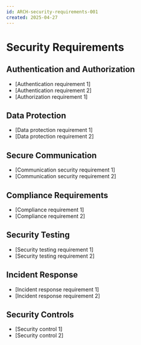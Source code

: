 ```yaml
---
id: ARCH-security-requirements-001
created: 2025-04-27
---
```


# Security Requirements <!-- REQ-001 -->

## Authentication and Authorization <!-- REQ-002 -->
- [Authentication requirement 1]
- [Authentication requirement 2]
- [Authorization requirement 1]

## Data Protection <!-- REQ-003 -->
- [Data protection requirement 1]
- [Data protection requirement 2]

## Secure Communication <!-- REQ-004 -->
- [Communication security requirement 1]
- [Communication security requirement 2]

## Compliance Requirements <!-- REQ-005 -->
- [Compliance requirement 1]
- [Compliance requirement 2]

## Security Testing <!-- REQ-006 -->
- [Security testing requirement 1]
- [Security testing requirement 2]

## Incident Response <!-- REQ-007 -->
- [Incident response requirement 1]
- [Incident response requirement 2]

## Security Controls <!-- REQ-008 -->
- [Security control 1]
- [Security control 2]
